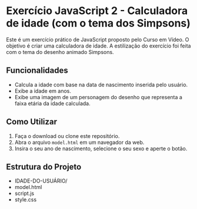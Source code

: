 # Exercício JavaScript 2 - Calculadora de idade (com o tema dos Simpsons)

Este é um exercício prático de JavaScript proposto pelo Curso em Vídeo. O objetivo é criar uma calculadora de idade. A estilização do exercício foi feita com o tema do desenho animado Simpsons.

## Funcionalidades

- Calcula a idade com base na data de nascimento inserida pelo usuário.
- Exibe a idade em anos.
- Exibe uma imagem de um personagem do desenho que representa a faixa etária da idade calculada.

## Como Utilizar

1. Faça o download ou clone este repositório.
2. Abra o arquivo `model.html` em um navegador da web.
3. Insira o seu ano de nascimento, selecione o seu sexo e aperte o botão.

## Estrutura do Projeto

* IDADE-DO-USUÁRIO/
* model.html
* script.js
* style.css
